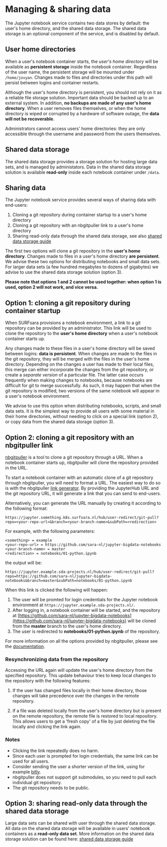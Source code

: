 # Managing & sharing data
The Jupyter notebook service contains two data stores by default: the user's home directory, and the shared data storage. The shared data storage is an optional component of the service, and is disabled by default.

## User home directories
When a user's notebook container starts, the *user's home directory* will be available as **persistent storage** inside the notebook container. Regardless of the user name, the persistent storage will be mounted under `/home/jovyan`. Changes made to files and directories under this path will persist between logins and container restarts.

Although the user's home directory is persistent, you should not rely on it as a reliable file storage solution. Important data should be backed up to an external system. In addition, **no backups are made of any user's home directory**. When a user removes files themselves, or when the home directory is wiped or corrupted by a hardware of software outage, the **data will not be recoverable**.

Administrators cannot access users' home directories: they are only accessible through the username and password from the users themselves.

## Shared data storage
The shared data storage provides a storage solution for hosting large data sets, and is managed by administators. Data in the shared data storage solution is available **read-only** inside each notebook container under `/data`.

## Sharing data
The Jupyter notebook service provides several ways of sharing data with end-users:

1. Cloning a git repository during container startup to a user's home directory
1. Cloning a git repository with an nbgitpuller link to a user's home directory
1. Sharing read-only data through the shared data storage, see also [shared data storage guide](MINIO-SHARED-DATA-STORAGE.md)

The first two options will clone a git repository in the **user's home directory**. Changes made to files in a user's home directory **are persistent**. We advise these two options for distributing notebooks and small data sets. For larger data sets (a few hundred megabytes to dozens of gigabytes) we advise to use the shared data storage solution (option 3).

**Please note that options 1 and 2 cannot be used together: when option 1 is used, option 2 will not work, and vice versa.**

## Option 1: cloning a git repository during container startup
When SURFsara provisions a notebook environment, a link to a git repository can be provided by an administrator. This link will be used to clone the repository to the **user's home directory** when a user's notebook container starts up.

Any changes made to these files in a user's home directory will be saved between logins: **data is persistent**. When changes are made to the files in the git repository, they will be merged with the files in the user's home directory. Depending on the changes a user has made to their local files, this merge can either incorporate the changes from the git repository, or create a *separate version* of a particular file. The latter case occurs frequently when making changes to notebooks, because notebooks are difficult for git to merge successfully. As such, it may happen that when the git repository is modified, two versions of the same notebook will appear in a user's notebook environment.

We advise to use this option when distributing notebooks, scripts, and small data sets. It is the simplest way to provide all users with some material in their home directories, without needing to click on a special link (option 2), or copy data from the shared data storage (option 3).

## Option 2: cloning a git repository with an nbgitpuller link
[nbgitpuller](https://jupyterhub.github.io/nbgitpuller/) is a tool to clone a git repository through a URL. When a notebook container starts up, nbgitpuller will clone the repository provided in the URL.

To start a notebook container with an automatic clone of a git repository through nbgitpuller, you will need to format a URL. The easiest way to do so is with the nbgitpuller [link generator](https://jupyterhub.github.io/nbgitpuller/link). By providing the JupyterHub URL and the git repository URL, it will generate a link that you can send to end-users.

Alternatively, you can generate the URL manually by creating it according to the following format:

```
https://jupyter.something.k8s.surfsara.nl/hub/user-redirect/git-pull?repo=<your-repo-url>&branch=<your-branch-name>&subPath=<redirection>
```

For example, with the following parameters:

```
<something> = example
<your-repo-url> = https://github.com/sara-nl/jupyter-bigdata-notebooks
<your-branch-name> = master
<redirection> = notebooks/01-python.ipynb
```

the output will be:

```
https://jupyter.example.sda-projects.nl/hub/user-redirect/git-pull?repo=https://github.com/sara-nl/jupyter-bigdata-notebooks&branch=master&subPath=notebooks/01-python.ipynb
```

When this link is clicked the following will happen:

1. The user will be promted for login credentials for the Jupyter notebook environment at `https://jupyter.example.sda-projects.nl/`.
1. After logging in, a notebook container will be started, and the repository at [https://github.com/sara-nl/jupyter-bigdata-notebooks](https://github.com/sara-nl/jupyter-bigdata-notebooks) will be cloned from the **master** branch to the user's home directory.
1. The user is redirected to **notebooks/01-python.ipynb** of the repository.

For more information on all the options provided by nbgitpuller, please see the [documentation](https://jupyterhub.github.io/nbgitpuller/).

### Resynchronizing data from the repository
Accessing the URL again will update the user's home directory from the specified repository. This update behaviour tries to keep local changes to the repository with the following features:

1. If the user has changed files locally in their home directory, those changes will take precedence over the changes in the remote repository.

1. If a file was deleted locally from the user's home directory but is present on the remote repository, the remote file is restored to local repository. This allows users to get a 'fresh copy' of a file by just deleting the file locally and clicking the link again.

### Notes
* Clicking the link repeatedly does no harm.
* Since each user is prompted for login credentials, the same link can be used for all users.
* Consider sending the user a shorter version of the link, using for example [bitly](https://bitly.com/).
* nbgitpuller does not support git submodules, so you need to pull each individual git repository.
* The git repository needs to be public.

## Option 3: sharing read-only data through the shared data storage
Large data sets can be shared with user through the shared data storage. All data on the shared data storage will be available in users' notebook containers as a **read-only data set**. More information on the shared data storage solution can be found here: [shared data storage guide](MINIO-SHARED-DATA-STORAGE.md)

